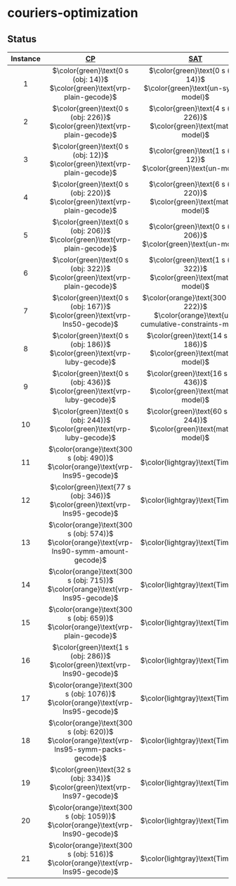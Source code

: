 # couriers-optimization


## Status
<!-- Do NOT remove the comments below -->
<!-- begin-status -->
| Instance | [CP](./method-statuses/cp-status.md) | [SAT](./method-statuses/sat-status.md) | [SMT](./method-statuses/smt-status.md) | [MILP](./method-statuses/milp-status.md) |
|:-:| :---:|:---:|:---:|:---:|
| $1$ | $\color{green}\text{0 s (obj: 14)}$</br>$\color{green}\text{vrp-plain-gecode}$ | $\color{green}\text{0 s (obj: 14)}$</br>$\color{green}\text{un-symm-model}$ | $\color{green}\text{0 s (obj: 14)}$</br>$\color{green}\text{twosolver}$ | $\color{green}\text{0 s (obj: 14)}$</br>$\color{green}\text{initial-model-scip}$ | 
| $2$ | $\color{green}\text{0 s (obj: 226)}$</br>$\color{green}\text{vrp-plain-gecode}$ | $\color{green}\text{4 s (obj: 226)}$</br>$\color{green}\text{matrix-model}$ | $\color{green}\text{0 s (obj: 226)}$</br>$\color{green}\text{twosolver-impl}$ | $\color{green}\text{0 s (obj: 226)}$</br>$\color{green}\text{initial-model-highs}$ | 
| $3$ | $\color{green}\text{0 s (obj: 12)}$</br>$\color{green}\text{vrp-plain-gecode}$ | $\color{green}\text{1 s (obj: 12)}$</br>$\color{green}\text{un-model}$ | $\color{green}\text{0 s (obj: 12)}$</br>$\color{green}\text{twosolver}$ | $\color{green}\text{0 s (obj: 12)}$</br>$\color{green}\text{initial-model-scip}$ | 
| $4$ | $\color{green}\text{0 s (obj: 220)}$</br>$\color{green}\text{vrp-plain-gecode}$ | $\color{green}\text{6 s (obj: 220)}$</br>$\color{green}\text{matrix-model}$ | $\color{green}\text{0 s (obj: 220)}$</br>$\color{green}\text{local-search}$ | $\color{green}\text{0 s (obj: 220)}$</br>$\color{green}\text{initial-model-highs}$ | 
| $5$ | $\color{green}\text{0 s (obj: 206)}$</br>$\color{green}\text{vrp-plain-gecode}$ | $\color{green}\text{0 s (obj: 206)}$</br>$\color{green}\text{un-model}$ | $\color{green}\text{0 s (obj: 206)}$</br>$\color{green}\text{twosolver}$ | $\color{green}\text{0 s (obj: 206)}$</br>$\color{green}\text{initial-model-scip}$ | 
| $6$ | $\color{green}\text{0 s (obj: 322)}$</br>$\color{green}\text{vrp-plain-gecode}$ | $\color{green}\text{1 s (obj: 322)}$</br>$\color{green}\text{matrix-model}$ | $\color{green}\text{0 s (obj: 322)}$</br>$\color{green}\text{twosolver-impl}$ | $\color{green}\text{0 s (obj: 322)}$</br>$\color{green}\text{initial-model-scip}$ | 
| $7$ | $\color{green}\text{0 s (obj: 167)}$</br>$\color{green}\text{vrp-lns50-gecode}$ | $\color{orange}\text{300 s (obj: 222)}$</br>$\color{orange}\text{un-cumulative-constraints-model}$ | $\color{green}\text{6 s (obj: 167)}$</br>$\color{green}\text{local-search}$ | $\color{green}\text{2 s (obj: 167)}$</br>$\color{green}\text{initial-model-highs}$ | 
| $8$ | $\color{green}\text{0 s (obj: 186)}$</br>$\color{green}\text{vrp-luby-gecode}$ | $\color{green}\text{14 s (obj: 186)}$</br>$\color{green}\text{matrix-model}$ | $\color{green}\text{0 s (obj: 186)}$</br>$\color{green}\text{twosolver-impl}$ | $\color{green}\text{0 s (obj: 186)}$</br>$\color{green}\text{initial-model-highs}$ | 
| $9$ | $\color{green}\text{0 s (obj: 436)}$</br>$\color{green}\text{vrp-luby-gecode}$ | $\color{green}\text{16 s (obj: 436)}$</br>$\color{green}\text{matrix-model}$ | $\color{green}\text{0 s (obj: 436)}$</br>$\color{green}\text{twosolver-impl}$ | $\color{green}\text{0 s (obj: 436)}$</br>$\color{green}\text{initial-model-highs}$ | 
| $10$ | $\color{green}\text{0 s (obj: 244)}$</br>$\color{green}\text{vrp-luby-gecode}$ | $\color{green}\text{60 s (obj: 244)}$</br>$\color{green}\text{matrix-model}$ | $\color{green}\text{0 s (obj: 244)}$</br>$\color{green}\text{local-search}$ | $\color{green}\text{1 s (obj: 244)}$</br>$\color{green}\text{initial-model-highs}$ | 
| $11$ | $\color{orange}\text{300 s (obj: 490)}$</br>$\color{orange}\text{vrp-lns95-gecode}$ | $\color{lightgray}\text{Timeout}$ | $\color{orange}\text{300 s (obj: 547)}$</br>$\color{orange}\text{local-search}$ | $\color{lightgray}\text{Timeout}$ | 
| $12$ | $\color{green}\text{77 s (obj: 346)}$</br>$\color{green}\text{vrp-lns95-gecode}$ | $\color{lightgray}\text{Timeout}$ | $\color{orange}\text{300 s (obj: 435)}$</br>$\color{orange}\text{local-search}$ | $\color{lightgray}\text{Timeout}$ | 
| $13$ | $\color{orange}\text{300 s (obj: 574)}$</br>$\color{orange}\text{vrp-lns90-symm-amount-gecode}$ | $\color{lightgray}\text{Timeout}$ | $\color{orange}\text{300 s (obj: 632)}$</br>$\color{orange}\text{local-search}$ | $\color{orange}\text{300 s (obj: 526)}$</br>$\color{orange}\text{symmetry-model-scip}$ | 
| $14$ | $\color{orange}\text{300 s (obj: 715)}$</br>$\color{orange}\text{vrp-lns95-gecode}$ | $\color{lightgray}\text{Timeout}$ | $\color{orange}\text{300 s (obj: 1177)}$</br>$\color{orange}\text{local-search}$ | $\color{lightgray}\text{Timeout}$ | 
| $15$ | $\color{orange}\text{300 s (obj: 659)}$</br>$\color{orange}\text{vrp-plain-gecode}$ | $\color{lightgray}\text{Timeout}$ | $\color{orange}\text{300 s (obj: 1140)}$</br>$\color{orange}\text{local-search}$ | $\color{lightgray}\text{Timeout}$ | 
| $16$ | $\color{green}\text{1 s (obj: 286)}$</br>$\color{green}\text{vrp-lns90-gecode}$ | $\color{lightgray}\text{Timeout}$ | $\color{orange}\text{300 s (obj: 303)}$</br>$\color{orange}\text{local-search}$ | $\color{green}\text{127 s (obj: 286)}$</br>$\color{green}\text{initial-model-highs}$ | 
| $17$ | $\color{orange}\text{300 s (obj: 1076)}$</br>$\color{orange}\text{vrp-lns95-gecode}$ | $\color{lightgray}\text{Timeout}$ | $\color{orange}\text{300 s (obj: 1525)}$</br>$\color{orange}\text{local-search}$ | $\color{lightgray}\text{Timeout}$ | 
| $18$ | $\color{orange}\text{300 s (obj: 620)}$</br>$\color{orange}\text{vrp-lns95-symm-packs-gecode}$ | $\color{lightgray}\text{Timeout}$ | $\color{orange}\text{300 s (obj: 917)}$</br>$\color{orange}\text{local-search}$ | $\color{lightgray}\text{Timeout}$ | 
| $19$ | $\color{green}\text{32 s (obj: 334)}$</br>$\color{green}\text{vrp-lns97-gecode}$ | $\color{lightgray}\text{Timeout}$ | $\color{orange}\text{300 s (obj: 398)}$</br>$\color{orange}\text{local-search}$ | $\color{lightgray}\text{Timeout}$ | 
| $20$ | $\color{orange}\text{300 s (obj: 1059)}$</br>$\color{orange}\text{vrp-lns90-gecode}$ | $\color{lightgray}\text{Timeout}$ | $\color{orange}\text{300 s (obj: 1378)}$</br>$\color{orange}\text{local-search}$ | $\color{lightgray}\text{Timeout}$ | 
| $21$ | $\color{orange}\text{300 s (obj: 516)}$</br>$\color{orange}\text{vrp-lns95-gecode}$ | $\color{lightgray}\text{Timeout}$ | $\color{orange}\text{300 s (obj: 648)}$</br>$\color{orange}\text{local-search}$ | $\color{lightgray}\text{Timeout}$ | 

<!-- end-status -->